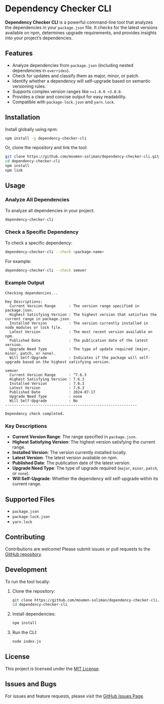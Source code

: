 
# Dependency Checker CLI

**Dependency Checker CLI** is a powerful command-line tool that analyzes the dependencies in your `package.json` file. It checks for the latest versions available on npm, determines upgrade requirements, and provides insights into your project’s dependencies.

## Features

- Analyze dependencies from `package.json` (including nested dependencies in `overrides`).
- Check for updates and classify them as major, minor, or patch.
- Identify whether a dependency will self-upgrade based on semantic versioning rules.
- Supports complex version ranges like `>=1.0.0 <3.0.0`.
- Provides a clear and concise output for easy readability.
- Compatible with `package-lock.json` and `yarn.lock`.

## Installation

Install globally using npm:

```bash
npm install -g dependency-checker-cli
```

Or, clone the repository and link the tool:

```bash
git clone https://github.com/moumen-soliman/dependency-checker-cli.git
cd dependency-checker-cli
npm install
npm link
```

## Usage

### Analyze All Dependencies

To analyze all dependencies in your project:

```bash
dependency-checker-cli
```

### Check a Specific Dependency

To check a specific dependency:

```bash
dependency-checker-cli --check <package-name>
```

For example:

```bash
dependency-checker-cli --check semver
```

### Example Output

```plaintext
Checking dependencies...

Key Descriptions:
  Current Version Range      : The version range specified in package.json.
  Highest Satisfying Version : The highest version that satisfies the current range in package.json.
  Installed Version          : The version currently installed in node_modules or lock file.
  Latest Version             : The most recent version available on npm.
  Published Date             : The publication date of the latest version.
  Upgrade Need Type          : The type of update required (major, minor, patch, or none).
  Will Self-Upgrade          : Indicates if the package will self-upgrade based on the highest satisfying version.

semver
  Current Version Range      : ^7.6.3
  Highest Satisfying Version : 7.6.3
  Installed Version          : 7.6.3
  Latest Version             : 7.6.3
  Published Date             : 2024-07-17
  Upgrade Need Type          : none
  Will Self-Upgrade          : No
------------------------------------------------------------

Dependency check completed.
```

### Key Descriptions
- **Current Version Range**: The range specified in `package.json`.
- **Highest Satisfying Version**: The highest version satisfying the current range.
- **Installed Version**: The version currently installed locally.
- **Latest Version**: The latest version available on npm.
- **Published Date**: The publication date of the latest version.
- **Upgrade Need Type**: The type of upgrade required (`major`, `minor`, `patch`, or `none`).
- **Will Self-Upgrade**: Whether the dependency will self-upgrade within its current range.

## Supported Files

- `package.json`
- `package-lock.json`
- `yarn.lock`

## Contributing

Contributions are welcome! Please submit issues or pull requests to the [GitHub repository](https://github.com/moumen-soliman/dependency-checker-cli).

## Development

To run the tool locally:

1. Clone the repository:

   ```bash
   git clone https://github.com/moumen-soliman/dependency-checker-cli.git
   cd dependency-checker-cli
   ```

2. Install dependencies:

   ```bash
   npm install
   ```

3. Run the CLI:

   ```bash
   node index.js
   ```

## License

This project is licensed under the [MIT License](https://opensource.org/licenses/MIT).

## Issues and Bugs

For issues and feature requests, please visit the [GitHub Issues Page](https://github.com/moumen-soliman/dependency-checker-cli/issues).
